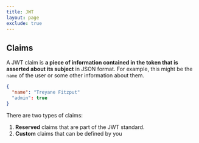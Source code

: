 ```yaml
---
title: JWT
layout: page
exclude: true
---
```


## Claims

A JWT claim is **a piece of information contained in the token that is asserted about its subject** in JSON format. For example, this might be the `name` of the user or some other information about them.
```json
{
  "name": "Treyane Fitzput"
  "admin": true
}
```

There are two types of claims:

1. **Reserved** claims that are part of the JWT standard.
2. **Custom** claims that can be defined by you
<!--stackedit_data:
eyJoaXN0b3J5IjpbNjE2ODEzNjEyLC01MjQyNDU4MjZdfQ==
-->